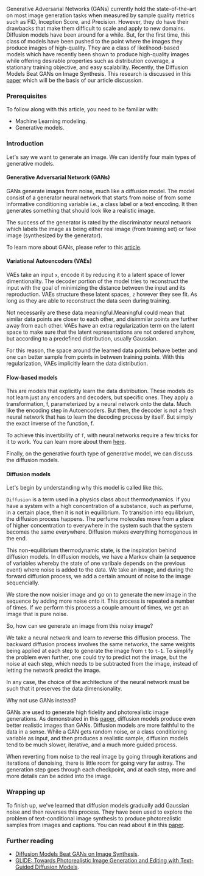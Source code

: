 Generative Adversarial Networks (GANs) currently hold the state-of-the-art on most image generation tasks when measured by sample quality metrics such as FID, Inception Score, and Precision. However, they do have their drawbacks that make them difficult to scale and apply to new domains.
Diffusion models have been around for a while. But, for the first time, this class of models have been pushed to the point where the images they produce images of high-quality. They are a class of likelihood-based models which have recently been shown to produce high-quality images while offering desirable properties such as distribution coverage, a stationary training objective, and easy scalability. Recently, the Diffusion Models Beat GANs on Image Synthesis. This research is discussed in this [paper](ttps://arxiv.org/abs/2105.05233) which will be the basis of our article discussion.

### Prerequisites
To follow along with this article, you need to be familiar with:
- Machine Learning modeling.
- Generative models.

### Introduction
Let's say we want to generate an image. We can identify four main types of generative models.

#### Generative Adversarial Network (GANs)
GANs generate images from noise, much like a diffusion model. The model consist of a generator neural network that starts from noise of from some informative conditioning variable i.e., a class label or a text encoding. It then generates something that should look like a realistic image. 

The success of the generator is rated by the discriminator neural network which labels the image as being either real image (from training set) or fake image (synthesized by the generator).

To learn more about GANs, please refer to this [article](/engineering-education/introduction-to-generative-adversarial-networks/).

#### Variational Autoencoders (VAEs)
VAEs take an input `x`, encode it by reducing it to a latent space of lower dimentionality. The decoder portion of the model tries to reconstruct the input with the goal of minimizing the distance between the input and its reproduction. VAEs structure these latent spaces, `z` however they see fit. As long as they are able to reconstruct the data seen during training. 

Not necessarily are these data meaningful.Meaningful could mean that similar data points are closer to each other, and disimmilar points are further away from each other. VAEs have an extra regularization term on the latent space to make sure that the latent representations are not ordered anyhow, but according to a predefined distribution, usually Gaussian. 

For this reason, the space around the learned data points behave better and one can better sample from points in between training points. With this regularization, VAEs implicitly learn the data distribution.

#### Flow-based models
This are models that explicitly learn the data distribution. These models do not learn just any encoders and decoders, but specific ones. They apply a transformation, f, parameterized by a neural network onto the data. Much like the encoding step in Autoencoders. But then, the decoder is not a fresh neural network that has to learn the decoding process by itself. But simply the exact inverse of the function, f.

To achieve this invertibility of `f`, with neural networks require a few tricks for it to work. You can learn more about them [here](https://lilianweng.github.io/posts/2018-10-13-flow-models/). 

Finally, on the generative fourth type of generative model, we can discuss the diffusion models.

#### Diffusion models
Let's begin by understanding why this model is called like this.

`Diffusion` is a term used in a physics class about thermodynamics. If you have a system with a high concentration of a substance, such as perfume, in a certain place, then it is not in equilibrium. To transition into equilibrium, the diffusion process happens. The perfume molecules move from a place of higher concentration to everywhere in the system such that the system becomes the same everywhere. Diffusion makes everything homogenous in the end.

This non-equilibrium thermodynamic state, is the inspiration behind diffusion models. In diffusion models, we have a Markov chain (a sequence of variables whereby the state of one varibale depends on the previous event) where noise is added to the data. We take an image, and during the forward diffusion process, we add a certain amount of noise to the image sequencially.

We store the now noisier image and go on to generate the new image in the sequence by adding more noise onto it. This process is repeated a number of times. If we perform this process a couple amount of times, we get an image that is pure noise.

So, how can we generate an image from this noisy image?

We take a neural network and learn to reverse this diffusion process. The backward diffusion process involves the same networks, the same weights being applied at each step to generate the image from `t` to `t-1`. To simplify the problem even further, one could try to predict not the image, but the noise at each step, which needs to be subtracted from the image, instead of letting the network predict the image.

In any case, the choice of the architecture of the neural network must be such that it preserves the data dimensionality.

Why not use GANs instead?

GANs are used to generate high fidelity and photorealistic image generations. As demonstrated in this [paper](ttps://arxiv.org/abs/2105.05233), diffusion models produce even better realistic images than GANs. Diffusion models are more faithful to the data in a sense. While a GAN gets random noise, or a class conditioning variable as input, and then produces a realistic sample, diffusion models tend to be much slower, iterative, and a much more guided process.  

When reverting from noise to the real image by going through iterations and iterations of denoising, there is little room for going very far astray. The generation step goes through each checkpoint, and at each step, more and more details can be added into the image. 

### Wrapping up
To finish up, we've learned that diffusion models gradually add Gaussian noise and then reverses this process. They have been used to explore the problem of text-conditional image synthesis to produce photorealistic samples from images and captions. You can read about it in this [paper](https://arxiv.org/abs/2112.10741).

### Further reading
- [Diffusion Models Beat GANs on Image Synthesis](https://arxiv.org/abs/2105.05233).
- [GLIDE: Towards Photorealistic Image Generation and Editing with Text-Guided Diffusion Models](https://arxiv.org/abs/2112.10741).
